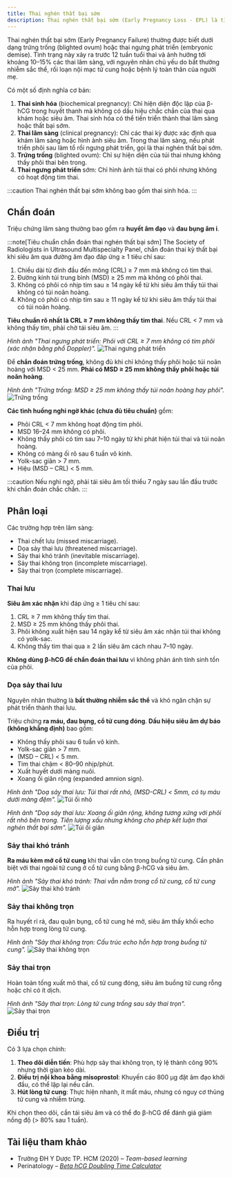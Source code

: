 ```yaml
---
title: Thai nghén thất bại sớm
description: Thai nghén thất bại sớm (Early Pregnancy Loss - EPL) là tình trạng thai lâm sàng được xác định qua siêu âm hoặc khám phụ khoa có dấu hiệu thai không phát triển.
---
```


Thai nghén thất bại sớm (Early Pregnancy Failure) thường được biết dưới dạng trứng trống (blighted ovum) hoặc thai ngưng phát triển (embryonic demise). Tình trạng này xảy ra trước 12 tuần tuổi thai và ảnh hưởng tới khoảng 10–15% các thai lâm sàng, với nguyên nhân chủ yếu do bất thường nhiễm sắc thể, rối loạn nội mạc tử cung hoặc bệnh lý toàn thân của người mẹ.

Có một số định nghĩa cơ bản:

1. **Thai sinh hóa** (biochemical pregnancy): Chỉ hiện diện độc lập của β-hCG trong huyết thanh mà không có dấu hiệu chắc chắn của thai qua khám hoặc siêu âm. Thai sinh hóa có thể tiến triển thành thai lâm sàng hoặc thất bại sớm.
2. **Thai lâm sàng** (clinical pregnancy): Chỉ các thai kỳ được xác định qua khám lâm sàng hoặc hình ảnh siêu âm. Trong thai lâm sàng, nếu phát triển phôi sau làm tổ rồi ngưng phát triển, gọi là thai nghén thất bại sớm.
3. **Trứng trống** (blighted ovum): Chỉ sự hiện diện của túi thai nhưng không thấy phôi thai bên trong.
4. **Thai ngưng phát triển** sớm: Chỉ hình ảnh túi thai có phôi nhưng không có hoạt động tim thai.

:::caution
Thai nghén thất bại sớm không bao gồm thai sinh hóa.
:::

## Chẩn đoán

Triệu chứng lâm sàng thường bao gồm ra **huyết âm đạo** và **đau bụng âm ỉ**.

:::note[Tiêu chuẩn chẩn đoán thai nghén thất bại sớm]
The Society of Radiologists in Ultrasound Multispecialty Panel, chẩn đoán thai kỳ thất bại khi siêu âm qua đường âm đạo đáp ứng ≥ 1 tiêu chí sau:

1. Chiều dài từ đỉnh đầu đến mông (CRL) ≥ 7 mm mà không có tim thai.
2. Đường kính túi trung bình (MSD) ≥ 25 mm mà không có phôi thai.
3. Không có phôi có nhịp tim sau ≥ 14 ngày kể từ khi siêu âm thấy túi thai không có túi noãn hoàng.
4. Không có phôi có nhịp tim sau ≥ 11 ngày kể từ khi siêu âm thấy túi thai có túi noãn hoàng.

**Tiêu chuẩn rõ nhất là CRL ≥ 7 mm không thấy tim thai**. Nếu CRL < 7 mm và không thấy tim, phải chờ tái siêu âm.
:::

_Hình ảnh "Thai ngưng phát triển: Phôi với CRL ≥ 7 mm không có tim phôi (xác nhận bằng phổ Doppler)"._
![Thai ngưng phát triển](./_images/thai-that-bai-som/thai-ngung-phat-trien.png)

Để **chẩn đoán trứng trống**, không đủ khi chỉ không thấy phôi hoặc túi noãn hoàng với MSD < 25 mm. **Phải có MSD ≥ 25 mm không thấy phôi hoặc túi noãn hoàng**.

_Hình ảnh "Trứng trống: MSD ≥ 25 mm không thấy túi noãn hoàng hay phôi"._
![Trứng trống](./_images/thai-that-bai-som/trung-trong.png)

**Các tình huống nghi ngờ khác (chưa đủ tiêu chuẩn)** gồm:

- Phôi CRL < 7 mm không hoạt động tim phôi.
- MSD 16–24 mm không có phôi.
- Không thấy phôi có tim sau 7–10 ngày từ khi phát hiện túi thai và túi noãn hoàng.
- Không có màng ối rõ sau 6 tuần vô kinh.
- Yolk-sac giãn > 7 mm.
- Hiệu (MSD – CRL) < 5 mm.

:::caution
Nếu nghi ngờ, phải tái siêu âm tối thiểu 7 ngày sau lần đầu trước khi chẩn đoán chắc chắn.
:::

## Phân loại

Các trường hợp trên lâm sàng:

- Thai chết lưu (missed miscarriage).
- Dọa sảy thai lưu (threatened miscarriage).
- Sảy thai khó tránh (inevitable miscarriage).
- Sảy thai không trọn (incomplete miscarriage).
- Sảy thai trọn (complete miscarriage).

### Thai lưu

**Siêu âm xác nhận** khi đáp ứng ≥ 1 tiêu chí sau:

1. CRL ≥ 7 mm không thấy tim thai.
2. MSD ≥ 25 mm không thấy phôi thai.
3. Phôi không xuất hiện sau 14 ngày kể từ siêu âm xác nhận túi thai không có yolk-sac.
4. Không thấy tim thai qua ≥ 2 lần siêu âm cách nhau 7–10 ngày.

**Không dùng β-hCG để chẩn đoán thai lưu** vì không phản ánh tính sinh tồn của phôi.

### Dọa sảy thai lưu

Nguyên nhân thường là **bất thường nhiễm sắc thể** và khó ngăn chặn sự phát triển thành thai lưu.

Triệu chứng **ra máu, đau bụng, cổ tử cung đóng**. **Dấu hiệu siêu âm dự báo (không khẳng định)** bao gồm:

- Không thấy phôi sau 6 tuần vô kinh.
- Yolk-sac giãn > 7 mm.
- (MSD – CRL) < 5 mm.
- Tim thai chậm < 80–90 nhịp/phút.
- Xuất huyết dưới màng nuôi.
- Xoang ối giãn rộng (expanded amnion sign).

_Hình ảnh "Doạ sảy thai lưu: Túi thai rất nhỏ, (MSD-CRL) < 5mm, có tụ máu dưới màng đệm"._
![Túi ối nhỏ](./_images/thai-that-bai-som/doa-say-thai-luu-tui-oi-nho.png)

_Hình ảnh "Doạ sảy thai lưu: Xoang ối giãn rộng, không tương xứng với phôi rất nhỏ bên trong. Tiên lượng xấu nhưng không cho phép kết luận thai nghén thất bại sớm"._
![Túi ối giãn](./_images/thai-that-bai-som/doa-say-thai-luu-tui-oi-gian.png)

### Sảy thai khó tránh

**Ra máu kèm mở cổ tử cung** khi thai vẫn còn trong buồng tử cung. Cần phân biệt với thai ngoài tử cung ở cổ tử cung bằng β-hCG và siêu âm.

_Hình ảnh "Sảy thai khó tránh: Thai vẫn nằm trong cổ tử cung, cổ tử cung mở"._
![Sảy thai khó tránh](./_images/thai-that-bai-som/say-thai-kho-tranh.png)

### Sảy thai không trọn

Ra huyết rỉ rả, đau quặn bụng, cổ tử cung hé mở, siêu âm thấy khối echo hỗn hợp trong lòng tử cung.

_Hình ảnh "Sảy thai không trọn: Cấu trúc echo hỗn hợp trong buồng tử cung"._
![Sảy thai không trọn](./_images/thai-that-bai-som/say-thai-khong-tron.png)

### Sảy thai trọn

Hoàn toàn tống xuất mô thai, cổ tử cung đóng, siêu âm buồng tử cung rỗng hoặc chỉ có ít dịch.

_Hình ảnh "Sảy thai trọn: Lòng tử cung trống sau sảy thai trọn"._
![Sảy thai trọn](./_images/thai-that-bai-som/say-thai-tron.jpeg)

## Điều trị

Có 3 lựa chọn chính:

1. **Theo dõi diễn tiến**: Phù hợp sảy thai không trọn, tỷ lệ thành công 90% nhưng thời gian kéo dài.
2. **Điều trị nội khoa bằng misoprostol**: Khuyến cáo 800 µg đặt âm đạo khởi đầu, có thể lặp lại nếu cần.
3. **Hút lòng tử cung**: Thực hiện nhanh, ít mất máu, nhưng có nguy cơ thủng tử cung và nhiễm trùng.

Khi chọn theo dõi, cần tái siêu âm và có thể đo β-hCG để đánh giá giảm nồng độ (> 80% sau 1 tuần).

## Tài liệu tham khảo

- Trường ĐH Y Dược TP. HCM (2020) – _Team-based learning_
- Perinatology – [_Beta hCG Doubling Time Calculator_](https://perinatology.com/calculators/betahCG.htm)

